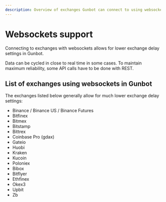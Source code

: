 ```yaml
---
description: Overview of exchanges Gunbot can connect to using websockets
---
```


# Websockets support

Connecting to exchanges with websockets allows for lower exchange delay settings in Gunbot. 

Data can be cycled in close to real time in some cases. To maintain maximum reliability, some API calls have to be done with REST.

## List of exchanges using websockets in Gunbot

The exchanges listed below generally allow for much lower exchange delay settings:

* Binance / Binance US / Binance Futures
* Bitfinex
* Bitmex
* Bitstamp
* Bittrex
* Coinbase Pro \(gdax\)
* Gateio
* Huobi
* Kraken
* Kucoin
* Poloniex
* Bibox
* Bitflyer
* Ethfinex
* Okex3
* Upbit
* Zb


